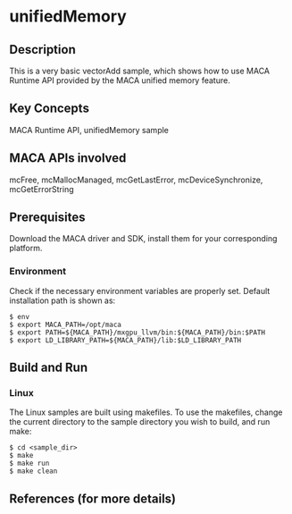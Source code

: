# unifiedMemory

## Description

This is a very basic vectorAdd sample, which shows how to use MACA Runtime API provided by the MACA unified memory feature.

## Key Concepts

MACA Runtime API, unifiedMemory sample

## MACA APIs involved

mcFree, mcMallocManaged, mcGetLastError, mcDeviceSynchronize, mcGetErrorString

## Prerequisites

Download the MACA driver and SDK, install them for your corresponding platform.

### Environment

Check if the necessary environment variables are properly set. Default installation path is shown as:
```
$ env
$ export MACA_PATH=/opt/maca
$ export PATH=${MACA_PATH}/mxgpu_llvm/bin:${MACA_PATH}/bin:$PATH
$ export LD_LIBRARY_PATH=${MACA_PATH}/lib:$LD_LIBRARY_PATH
```
## Build and Run

### Linux
The Linux samples are built using makefiles. To use the makefiles, change the current directory to the sample directory you wish to build, and run make:
```
$ cd <sample_dir>
$ make
$ make run
$ make clean
```

## References (for more details)

